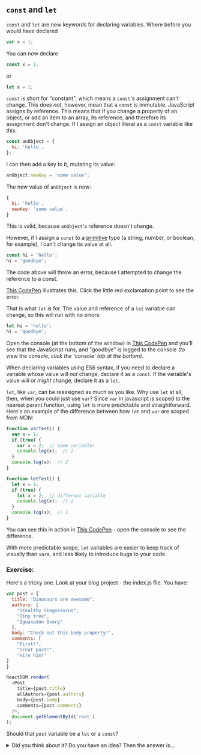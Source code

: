 
## `const` and `let`

`const` and `let` are new keywords for declaring variables. Where before you would have declared

```javascript
var x = 1;
```

You can now declare

```javascript
const x = 1;
```

or

```javascript
let x = 1;
```

`const` is short for "constant", which means a `const`'s assignment can't change. This does _not_, however, mean that a `const` is immutable. JavaScript assigns by reference. This means that if you change a property of an object, or add an item to an array, its reference, and therefore its assignment don't change. If I assign an object literal as a `const` variable like this:

```javascript
const anObject = {
  hi: 'hello',
};
```

I can then add a key to it, mutating its value:

```javascript
anObject.newKey = 'some value';
```

The new value of `anObject` is now:

```javascript
{
  hi: 'hello',
  newKey: 'some value',
}
```

This is valid, because `anObject`'s reference doesn't change.

However, if I assign a `const` to a [primitive](https://developer.mozilla.org/en-US/docs/Glossary/Primitive) type (a string, number, or boolean, for example), I can't change its value at all.

```javascript
const hi = 'hello';
hi = 'goodbye';
```

The code above will throw an error, because I attempted to change the reference to a const.

[This CodePen](https://codepen.io/andrewdushane/pen/jBYzbm) illustrates this. Click the little red exclamation point to see the error.

That is what `let` is for. The value and reference of a `let` variable can change, so this will run with no errors:

```javascript
let hi = 'hello';
hi = 'goodbye';
```

Open the console (at the bottom of the window) in [This CodePen](https://codepen.io/andrewdushane/pen/mWpxVy) and you'll see that the JavaScript runs, and "goodbye" is logged to the console *(to view the console, click the 'console' tab at the bottom)*.

When declaring variables using ES6 syntax, if you need to declare a variable whose value will _not_ change, declare it as a `const`. If the variable's value _will_ or _might_ change, declare it as a `let`.

`let`, like `var`, can be reassigned as much as you like. Why use `let` at all, then, when you could just use `var`? Since `var` in javascript is scoped to the nearest parent function, using `let` is more predictable and straightforward.
Here's an example of the difference between how `let` and `var` are scoped from MDN:

```javascript
function varTest() {
  var x = 1;
  if (true) {
    var x = 2;  // same variable!
    console.log(x);  // 2
  }
  console.log(x);  // 2
}

function letTest() {
  let x = 1;
  if (true) {
    let x = 2;  // different variable
    console.log(x);  // 2
  }
  console.log(x);  // 1
}
```

You can see this in action in [This CodePen](https://codepen.io/andrewdushane/pen/oZpqxO) - open the console to see the difference.

With more predictable scope, `let` variables are easier to keep track of visually than `var`s, and less likely to introduce bugs to your code.

### Exercise:

Here's a tricky one. Look at your blog project - the index.js file. You have:

```js
var post = {
  title: "Dinosaurs are awesome",
  authors: [
    "Stealthy Stegosaurus",
    "Tiny trex",
    "Iguanadon Ivory"
  ],
  body: "Check out this body property!",
  comments: [
    "First!",
    "Great post!",
    "Hire him!"
]
}

ReactDOM.render(
  <Post
    title={post.title}
    allAuthors={post.authors}
    body={post.body}
    comments={post.comments}
  />,
  document.getElementById('root')
);

```

Should that `post` variable be a `let` or a `const`?

<details>
 <summary>Did you think about it? Do you have an idea? Then the answer is...</summary>
  The answer is `const`. We want to show one post which will be displayed
  constantly. The one post should never change.
  
  Now, the comments might change. People should be able to add or remove their
  own comments. Remember that `const` only refers to what the variable `post`
  references. We're still allowed to modify the values inside of the object.
  
  Using `const` will guarantee that the `post` object is never swapped out
  for an entirely other blog post object. Using `const` will still allow us
  to modify the values of the `title`, `authors`, `body` and `comments` inside
  the constant object.
</details>
